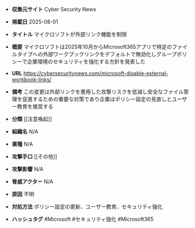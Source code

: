 - **収集元サイト**
Cyber Security News

- **掲載日**
2025-08-01

- **タイトル**
マイクロソフトが外部リンク機能を制限

- **概要**
マイクロソフトは2025年10月からMicrosoft365アプリで特定のファイルタイプへの外部ワークブックリンクをデフォルトで無効化しグループポリシーで企業環境のセキュリティを強化する方針を発表した

- **URL**
https://cybersecuritynews.com/microsoft-disable-external-workbook-links/

- **備考**
この変更は外部リンクを悪用した攻撃リスクを低減し安全なファイル管理を促進するための重要な対策であり企業はポリシー設定の見直しとユーザー教育を推奨する

- **分類**
[[注意喚起]]

- **組織名**
N/A

- **業種**
N/A

- **攻撃手口**
[[その他]]

- **攻撃影響**
N/A

- **脅威アクター**
N/A

- **原因**
不明

- **対処方法**
ポリシー設定の更新、ユーザー教育、セキュリティ強化

- **ハッシュタグ**
#Microsoft #セキュリティ強化 #Microsoft365
